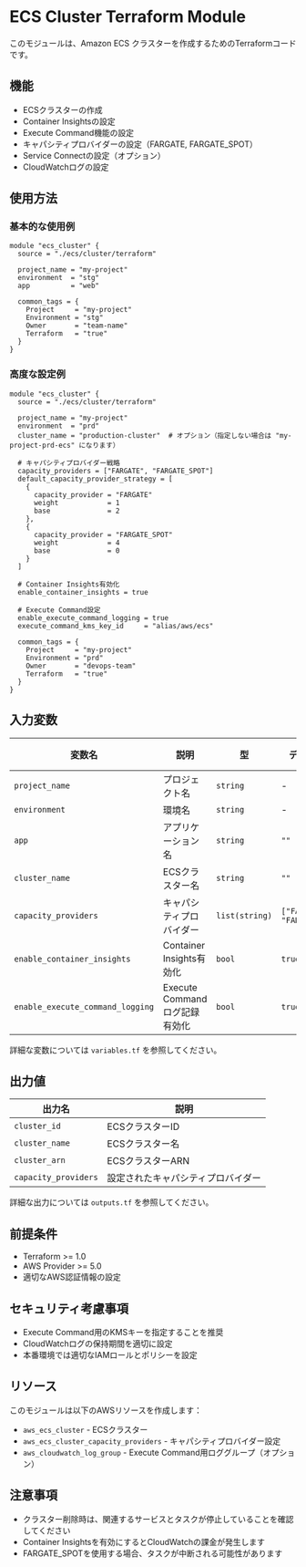 # ECS Cluster Terraform Module

このモジュールは、Amazon ECS クラスターを作成するためのTerraformコードです。

## 機能

- ECSクラスターの作成
- Container Insightsの設定
- Execute Command機能の設定
- キャパシティプロバイダーの設定（FARGATE, FARGATE_SPOT）
- Service Connectの設定（オプション）
- CloudWatchログの設定

## 使用方法

### 基本的な使用例

```hcl
module "ecs_cluster" {
  source = "./ecs/cluster/terraform"

  project_name = "my-project"
  environment  = "stg"
  app          = "web"

  common_tags = {
    Project     = "my-project"
    Environment = "stg"
    Owner       = "team-name"
    Terraform   = "true"
  }
}
```

### 高度な設定例

```hcl
module "ecs_cluster" {
  source = "./ecs/cluster/terraform"

  project_name = "my-project"
  environment  = "prd"
  cluster_name = "production-cluster"  # オプション（指定しない場合は "my-project-prd-ecs" になります）

  # キャパシティプロバイダー戦略
  capacity_providers = ["FARGATE", "FARGATE_SPOT"]
  default_capacity_provider_strategy = [
    {
      capacity_provider = "FARGATE"
      weight            = 1
      base              = 2
    },
    {
      capacity_provider = "FARGATE_SPOT"
      weight            = 4
      base              = 0
    }
  ]

  # Container Insights有効化
  enable_container_insights = true

  # Execute Command設定
  enable_execute_command_logging = true
  execute_command_kms_key_id     = "alias/aws/ecs"

  common_tags = {
    Project     = "my-project"
    Environment = "prd"
    Owner       = "devops-team"
    Terraform   = "true"
  }
}
```

## 入力変数

| 変数名                           | 説明                          | 型             | デフォルト値                  | 必須 |
| -------------------------------- | ----------------------------- | -------------- | ----------------------------- | ---- |
| `project_name`                   | プロジェクト名                | `string`       | -                             | ✓    |
| `environment`                    | 環境名                        | `string`       | -                             | ✓    |
| `app`                            | アプリケーション名            | `string`       | `""`                          | -    |
| `cluster_name`                   | ECSクラスター名               | `string`       | `""`                          | -    |
| `capacity_providers`             | キャパシティプロバイダー      | `list(string)` | `["FARGATE", "FARGATE_SPOT"]` | -    |
| `enable_container_insights`      | Container Insights有効化      | `bool`         | `true`                        | -    |
| `enable_execute_command_logging` | Execute Commandログ記録有効化 | `bool`         | `true`                        | -    |

詳細な変数については `variables.tf` を参照してください。

## 出力値

| 出力名               | 説明                               |
| -------------------- | ---------------------------------- |
| `cluster_id`         | ECSクラスターID                    |
| `cluster_name`       | ECSクラスター名                    |
| `cluster_arn`        | ECSクラスターARN                   |
| `capacity_providers` | 設定されたキャパシティプロバイダー |

詳細な出力については `outputs.tf` を参照してください。

## 前提条件

- Terraform >= 1.0
- AWS Provider >= 5.0
- 適切なAWS認証情報の設定

## セキュリティ考慮事項

- Execute Command用のKMSキーを指定することを推奨
- CloudWatchログの保持期間を適切に設定
- 本番環境では適切なIAMロールとポリシーを設定

## リソース

このモジュールは以下のAWSリソースを作成します：

- `aws_ecs_cluster` - ECSクラスター
- `aws_ecs_cluster_capacity_providers` - キャパシティプロバイダー設定
- `aws_cloudwatch_log_group` - Execute Command用ロググループ（オプション）

## 注意事項

- クラスター削除時は、関連するサービスとタスクが停止していることを確認してください
- Container Insightsを有効にするとCloudWatchの課金が発生します
- FARGATE_SPOTを使用する場合、タスクが中断される可能性があります
